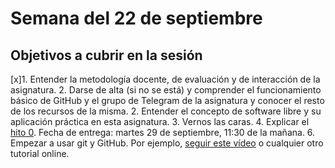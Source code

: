 # Semana del 22 de septiembre

## Objetivos a cubrir en la sesión

[x]1. Entender la metodología docente, de evaluación y de interacción de la asignatura.
2. Darse de alta (si no se está) y comprender el funcionamiento básico de GitHub y el
   grupo de Telegram de la asignatura y conocer el resto de los recursos de la misma.
2. Entender el concepto de software libre y su aplicación práctica en esta asignatura.
3. Vernos las caras.
4. Explicar el
   [hito 0](http://jj.github.io/IV/documentos/proyecto/0.Repositorio). Fecha
   de entrega: martes 29 de septiembre, 11:30 de la mañana.
6. Empezar a usar git y GitHub. Por
   ejemplo,
   [seguir este vídeo](https://www.youtube.com/watch?v=gmXyJI01qa8) o
   cualquier otro tutorial online.
